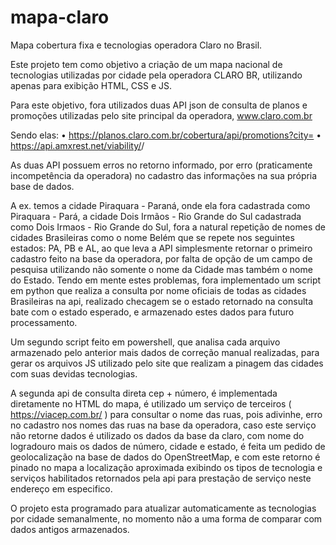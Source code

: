 # mapa-claro
Mapa cobertura fixa e tecnologias operadora Claro no Brasil.

Este projeto tem como objetivo a criação de um mapa nacional de tecnologias utilizadas por cidade pela operadora CLARO BR, utilizando apenas para exibição HTML, CSS e JS.

Para este objetivo, fora utilizados duas API json de consulta de planos e promoções utilizadas pelo site principal da operadora, www.claro.com.br

Sendo elas:
•	https://planos.claro.com.br/cobertura/api/promotions?city=<NOME DA CIDADE>
•	https://api.amxrest.net/viability/<CEP>/<NUMERO>

As duas API possuem erros no retorno informado, por erro (praticamente incompetência da operadora) no cadastro das informações na sua própria base de dados.

A ex. temos a cidade Piraquara - Paraná, onde ela fora cadastrada como Piraquara - Pará, a cidade Dois Irmãos - Rio Grande do Sul cadastrada como Dois Irmaos - Rio Grande do Sul, fora a natural repetição de nomes de cidades Brasileiras como o nome Belém que se repete nos seguintes estados: PA, PB e AL, ao que leva a API simplesmente retornar o primeiro cadastro feito na base da operadora, por falta de opção de um campo de pesquisa utilizando não somente o nome da Cidade mas também o nome do Estado.
Tendo em mente estes problemas, fora implementado um script em python que realiza a consulta por nome oficiais de todas as cidades Brasileiras na api, realizado checagem se o estado retornado na consulta bate com o estado esperado, e armazenado estes dados para futuro processamento.

Um segundo script feito em powershell, que analisa cada arquivo armazenado pelo anterior mais dados de correção manual realizadas, para gerar os arquivos JS utilizado pelo site que realizam a pinagem das cidades com suas devidas tecnologias.

A segunda api de consulta direta cep + número, é implementada diretamente no HTML do mapa, é utilizado um serviço de terceiros ( https://viacep.com.br/ ) para consultar o nome das ruas, pois adivinhe, erro no cadastro nos nomes das ruas na base da operadora, caso este serviço não retorne dados é utilizado os dados da base da claro, com nome do logradouro mais os dados de número, cidade e estado, é feita um pedido de geolocalização na base de dados do OpenStreetMap, e com este retorno é pinado no mapa a localização aproximada exibindo os tipos de tecnologia e serviços habilitados retornados pela api para prestação de serviço neste endereço em especifico.

O projeto esta programado para atualizar automaticamente as tecnologias por cidade semanalmente, no momento não a uma forma de comparar com dados antigos armazenados.
